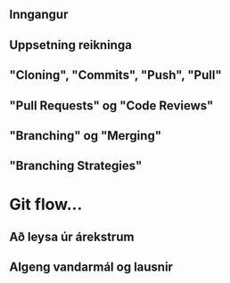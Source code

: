 ## Inngangur

## Uppsetning reikninga

## "Cloning", "Commits", "Push", "Pull"

## "Pull Requests" og "Code Reviews"

## "Branching" og "Merging"

## "Branching Strategies"
# Git flow...

## Að leysa úr árekstrum

## Algeng vandarmál og lausnir